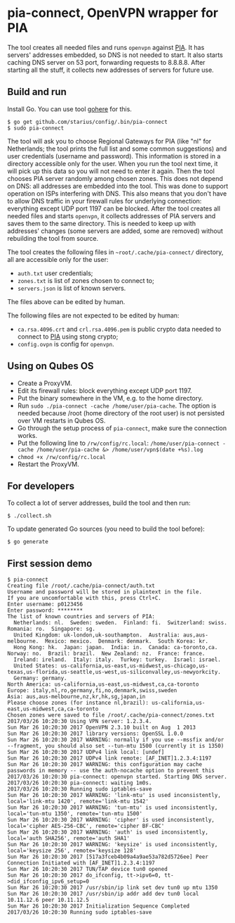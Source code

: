 # pia-connect, OpenVPN wrapper for PIA

The tool creates all needed files and runs `openvpn` against [PIA][pia].
It has servers' addresses embedded, so DNS is not needed to start. It also
starts caching DNS server on 53 port, forwarding requests to 8.8.8.8.
After starting all the stuff, it collects new addresses of servers
for future use.

## Build and run

Install Go. You can use tool [gohere][gohere] for this.

```
$ go get github.com/starius/config/.bin/pia-connect
$ sudo pia-connect
```

The tool will ask you to choose Regional Gateways for PIA (like "nl" for
Netherlands; the tool prints the full list and some common suggestions)
and user credentials (username and password). This information is stored
in a directory accessible only for the user. When you run the tool next
time, it will pick up this data so you will not need to enter it again.
Then the tool chooses PIA server randomly among chosen zones. This does
not depend on DNS: all addresses are embedded into the tool. This was done
to support operation on ISPs interfering with DNS. This also means that you
don't have to allow DNS traffic in your firewall rules for underlying
connection: everything except UDP port 1197 can be blocked. After the tool
creates all needed files and starts `openvpn`, it collects addresses of
PIA servers and saves them to the same directory. This is needed to keep up
with addresses' changes (some servers are added, some are removed) without
rebuilding the tool from source.

[gohere]: https://github.com/starius/gohere
[pia]: https://privateinternetaccess.com/

The tool creates the following files in `~root/.cache/pia-connect/`
directory, all are accessible only for the user:

  * `auth.txt` user credentials;
  * `zones.txt` is list of zones chosen to connect to;
  * `servers.json` is list of known servers.

The files above can be edited by human.

The following files are not expected to be edited by human:

  * `ca.rsa.4096.crt` and `crl.rsa.4096.pem` is public crypto data needed
    to connect to [PIA][pia] using stong crypto;
  * `config.ovpn` is config for `openvpn`.

## Using on Qubes OS

  * Create a ProxyVM.
  * Edit its firewall rules: block everything except UDP port 1197.
  * Put the binary somewhere in the VM, e.g. to the home directory.
  * Run `sudo ./pia-connect -cache /home/user/pia-cache`. The option is needed
    because /root (home directory of the root user) is not persisted
    over VM restarts in Qubes OS.
  * Go through the setup process of `pia-connect`, make sure the
    connection works.
  * Put the following line to `/rw/config/rc.local`:
    `/home/user/pia-connect -cache /home/user/pia-cache &> /home/user/vpn$(date +%s).log`
  * `chmod +x /rw/config/rc.local`
  * Restart the ProxyVM.

## For developers

To collect a lot of server addresses, build the tool and then run:

```
$ ./collect.sh
```

To update generated Go sources (you need to build the tool before):

```
$ go generate
```

## First session demo

```
$ pia-connect
Creating file /root/.cache/pia-connect/auth.txt
Username and password will be stored in plaintext in the file.
If you are uncomfortable with this, press Ctrl+C.
Enter username: p0123456
Enter password: ********
The list of known countries and servers of PIA:
  Netherlands: nl.  Sweden: sweden.  Finland: fi.  Switzerland: swiss.  Romania: ro.  Singapore: sg.
  United Kingdom: uk-london,uk-southampton.  Australia: aus,aus-melbourne.  Mexico: mexico.  Denmark: denmark.  South Korea: kr.
  Hong Kong: hk.  Japan: japan.  India: in.  Canada: ca-toronto,ca.  Norway: no.  Brazil: brazil.  New Zealand: nz.  France: france.
  Ireland: ireland.  Italy: italy.  Turkey: turkey.  Israel: israel.
  United States: us-california,us-east,us-midwest,us-chicago,us-texas,us-florida,us-seattle,us-west,us-siliconvalley,us-newyorkcity.
  Germany: germany.
North America: us-california,us-east,us-midwest,ca,ca-toronto
Europe: italy,nl,ro,germany,fi,no,denmark,swiss,sweden
Asia: aus,aus-melbourne,nz,kr,hk,sg,japan,in
Please choose zones (for instance nl,brazil): us-california,us-east,us-midwest,ca,ca-toronto
Chosen zones were saved to file /root/.cache/pia-connect/zones.txt
2017/03/26 10:20:30 Using VPN server: 1.2.3.4.
Sun Mar 26 10:20:30 2017 OpenVPN 2.3.10 built on Aug  1 2013
Sun Mar 26 10:20:30 2017 library versions: OpenSSL 1.0.0
Sun Mar 26 10:20:30 2017 WARNING: normally if you use --mssfix and/or --fragment, you should also set --tun-mtu 1500 (currently it is 1350)
Sun Mar 26 10:20:30 2017 UDPv4 link local: [undef]
Sun Mar 26 10:20:30 2017 UDPv4 link remote: [AF_INET]1.2.3.4:1197
Sun Mar 26 10:20:30 2017 WARNING: this configuration may cache passwords in memory -- use the auth-nocache option to prevent this
2017/03/26 10:20:30 pia-connect: openvpn started. Starting DNS server.
2017/03/26 10:20:30 pia-connect: waiting 1m0s.
2017/03/26 10:20:30 Running sudo iptables-save
Sun Mar 26 10:20:30 2017 WARNING: 'link-mtu' is used inconsistently, local='link-mtu 1420', remote='link-mtu 1542'
Sun Mar 26 10:20:30 2017 WARNING: 'tun-mtu' is used inconsistently, local='tun-mtu 1350', remote='tun-mtu 1500'
Sun Mar 26 10:20:30 2017 WARNING: 'cipher' is used inconsistently, local='cipher AES-256-CBC', remote='cipher BF-CBC'
Sun Mar 26 10:20:30 2017 WARNING: 'auth' is used inconsistently, local='auth SHA256', remote='auth SHA1'
Sun Mar 26 10:20:30 2017 WARNING: 'keysize' is used inconsistently, local='keysize 256', remote='keysize 128'
Sun Mar 26 10:20:30 2017 [517a3fceb4b09a4a9ae53a782d5726ee] Peer Connection Initiated with [AF_INET]1.2.3.4:1197
Sun Mar 26 10:20:30 2017 TUN/TAP device tun0 opened
Sun Mar 26 10:20:30 2017 do_ifconfig, tt->ipv6=0, tt->did_ifconfig_ipv6_setup=0
Sun Mar 26 10:20:30 2017 /usr/sbin/ip link set dev tun0 up mtu 1350
Sun Mar 26 10:20:30 2017 /usr/sbin/ip addr add dev tun0 local 10.11.12.6 peer 10.11.12.5
Sun Mar 26 10:20:30 2017 Initialization Sequence Completed
2017/03/26 10:20:30 Running sudo iptables-save
```
